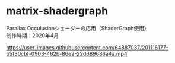 # matrix-shadergraph
Parallax Occulusionシェーダーの応用（ShaderGraph使用）  
制作時期：2020年4月

https://user-images.githubusercontent.com/64887037/201116177-b5f30cbf-0903-462b-86e2-22d689686a4a.mp4
